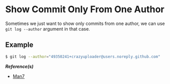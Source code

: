 # Show Commit Only From One Author

Sometimes we just want to show only commits from one author, we can use `git log --author` argument in that case.

## Example

```bash
$ git log --author="49350241+crazyuploader@users.noreply.github.com"
```

**_Reference(s)_**

- [Man7](https://man7.org/linux/man-pages/man1/git-log.1.html)
